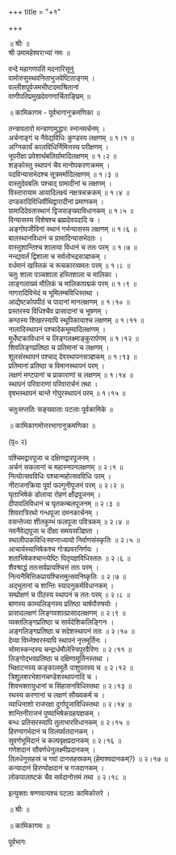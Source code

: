 +++
title = "+१"

+++
    
    
    
    
॥ श्रीः ॥  
श्री उमामहेश्वराभ्यां नमः ॥  
    
    
वन्दे महागणपतिं मदनारिसूनुं   
वामोरुसुस्थवनिताभुजवेष्टिताङ्गम् ।  
वल्लीशपूर्वजमभीष्टदमाश्रितानां   
वाणीपतिप्रमुखदेवगणार्चिताङ्घ्रिम् ॥  
    

॥ कामिकागम - पूर्वभागानुक्रमणिका ॥  
    
तन्त्रावतारो मन्त्राणामुद्धारः स्नानमर्चनम् ।  
अर्चनाङ्गं च नैवेद्यविधिः कुण्डस्य लक्षणम् ॥ १।१ ॥  
अग्निकार्यं कालविधिर्निमित्तस्य परीक्षणम् ।  
भूपरीक्षा प्रवेशार्थबलिर्ग्रामादिलक्षणम् ॥ १।२ ॥  
शङ्कोस्तु स्थापनं चैव मानोपकरणक्रमम् ।  
पदविन्यासभेदश्च सूत्रमर्मादिलक्षणम् ॥ १।३ ॥  
वास्तुदेवबलिः पश्चाद् ग्रामादीनां च लक्षणम् ।  
विस्तारायाम आयादिलक्ष्यं नक्षत्रचक्रकम् ॥ १।४ ॥  
दण्डकादिविधिर्वीथिद्वारादीनां प्रमाणकम् ।  
ग्रामादिदेवतास्थानं द्विजसङ्ख्याविधानकम् ॥ १।५ ॥  
विन्यासस्य विशेषश्च ब्रह्मदेवपदादि च ।  
अङ्गोपजीविनां स्थानं गर्भन्यासस्य लक्षणम् ॥ १।६ ॥  
बालस्थानविधानं च ग्रामादिन्यासभेदतः ।  
वास्तुशान्तिश्च शालाया विधानं च ततः परम् ॥ १।७ ॥  
नन्द्यावर्तं द्विशाला च सर्वतोभद्रसञ्ज्ञकम् ।  
वर्धमानं खस्तिकं च रूचकारव्यमतः परम् ॥ १।८ ॥  
चतुः शाला पञ्चशाला हस्तिशाला च मालिका ।  
लाङ्गलाख्यं मौलिकं च मालिकापद्मकं परम् ॥ १।९ ॥  
नागरादिविभेदं च भूमिलम्बविधिस्तथा ।  
आद्येष्टकोपपीठं च पादानां मानलक्षणम् ॥ १।१० ॥  
प्रस्तरस्य विधिश्चैव प्रासादानां च भूषणम् ।  
कण्ठस्य शिखरस्यापि स्थूपिकायाश्च लक्षणम् ॥ १।११ ॥  
नालादिस्थापनं पश्चादेकभूम्यादिलक्षणम् ।  
मूर्धेष्टकाविधानं च लिङ्गलक्ष्माङ्कुरार्पणम् ॥ १।१२ ॥  
शिवलिङ्गप्रतिष्ठा च प्रतिमानां च लक्षणम् ।  
शूलसंस्थापनं पश्चाद् देवस्थापनसञ्ज्ञकम् ॥ १।१३ ॥  
प्रतिमानां प्रतिष्ठा च विमानस्थापनं परम् ।  
लक्षणं मण्टपानां च प्राकाराणां च लक्षणम् ॥ १।१४ ॥  
स्थापनं परिवाराणां परिवारार्चनं तथा ।  
वृषभस्थापनं चान्ते गोपुरस्थापनं परम् ॥ १।१५ ॥  
    
    
चतुःसप्ततिः सङ्ख्याताः पटलाः पूर्वकामिके ॥  
    
    
    
॥ कामिकागमोत्तरभागानुक्रमणिका ॥  
    
(पृ० २)  
    
पश्चिमद्वारपूजा च दक्षिणद्वारपूजनम् ।  
अर्चनं सकलानां च महास्नपनलक्षणम् ॥ २।१ ॥  
नित्योत्सवविधिः पश्चान्महोत्सवविधिः परम् ।  
नीराजनक्रिया पूर्वा फल्गुनीपूजनं परम् ॥ २।२ ॥  
घृताभिषेकं डोलाया रोहणं क्षौद्रपूजनम् ।  
दीपावलिविधानं च घृतकम्बलपूजनम् ॥ २।३ ॥  
शिवरात्रिरथो गन्धपूजा दमनकार्चनम् ।  
वसन्तेज्या शीतकुम्भं फलपूजा पवित्रकम् ॥ २।४ ॥  
नवनैवेद्यपूजा च दीक्षा समयसञ्ज्ञिता ।  
स्थालीपाकविधिःस्वप्नाध्यायो निर्वाणसंस्कृतिः ॥ २।५ ॥  
आचार्यस्याभिषेकश्च गोत्रप्रवरनिर्णयः ।  
शताभिषेकश्चान्त्येष्टिः पितृयज्ञविधिस्ततः ॥ २।६ ॥  
शैवश्राद्धं ततःसर्वप्रायश्चित्तं ततः परम् ।  
नित्यनैमित्तिकप्रायश्चित्तमुत्सवनिष्कृतिः ॥ २।७ ॥  
अद्भुतानां च शान्तिः स्यादनुकर्मविधानकम् ।  
सम्प्रोक्षणं च पीठस्य स्थापनं च ततः परम् ॥ २।८ ॥  
बाणस्य काम्यलिङ्गस्य प्रतिष्ठा चार्षपौरुषयोः ।  
प्रासादलक्षणं लिङ्गवशात्प्रासादलक्षणम् ॥ २।९ ॥  
व्यक्तलिङ्गप्रतिष्ठा च सार्वदेशिकलिङ्गिनः ।  
अङ्गलिङ्गप्रतिष्ठा च सदेशस्थापनं ततः ॥ २।१० ॥  
देव्या विघ्नेश्वरस्यापि स्थापनं नृत्तमूर्तिनः ।  
सोमास्कन्दस्य चन्द्रार्धमौलेस्त्रिपुरवैरिणः ॥ २।११ ॥  
लिङ्गोद्भवप्रतिष्ठा च दक्षिणामूर्तिनस्तथा ।  
भिक्षाटनस्य कङ्कालमूर्तेः पाशुपतस्य च ॥ २।१२ ॥  
त्रिशूलशरभेशानचण्डेशस्थापनादि च ।  
शिवभक्तायुधानां च सिंहासनविधिस्तथा ॥ २।१३ ॥  
रथस्य करणानां च लक्षणं सौख्यकर्म च ।  
व्याधिनाशो राजरक्षा दुर्गापूजाविधिस्तथा ॥ २।१४ ॥  
शान्तिनीराजनं पुष्याभिषेकग्रहयज्ञकम् ।  
बन्धः प्रतिसरस्यापि तुलाभारविधानकम् ॥ २।१५ ॥  
हिरण्यगर्भदानं च तिलपर्वतदानकम् ।  
सुवर्णभूमिदानं च कल्पवृक्षप्रदानकम् ॥ २।१६ ॥  
गणेशदानं सौवर्णधेनुलक्ष्मीप्रदानकम् ।  
तिलधेनुसहस्रं च गवां दानसहस्रकम् (हेमाश्वदानकम्?) ॥ २।१७ ॥  
कन्यादानं हिरण्योक्षदानं च गजदानकम् ।  
लोकपालाष्टकं चैव सर्वदानोत्तमं तथा ॥ २।१८ ॥  
    
इत्युक्ताः षण्णवत्यश्च पटलाः कामिकोत्तरे ।  
    
    
    
    
॥ श्रीः ॥  
    
॥ कामिकागमः ॥  
    
पूर्वभागः  
    
